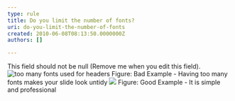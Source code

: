 ```yaml
---
type: rule
title: Do you limit the number of fonts?
uri: do-you-limit-the-number-of-fonts
created: 2010-06-08T08:13:50.0000000Z
authors: []

---
```


 This field should not be null (Remove me when you edit this field). ![too many fonts used for headers](http&#58;//www.ssw.com.au/ssw/Standards/Rules/Images/BadLimitFont.jpg) Figure: Bad Example - Having too many fonts makes your slide look untidy ![](http&#58;//www.ssw.com.au/ssw/Standards/Rules/Images/GoodLimitFont.jpg) Figure: Good Example - It is simple and professional 
